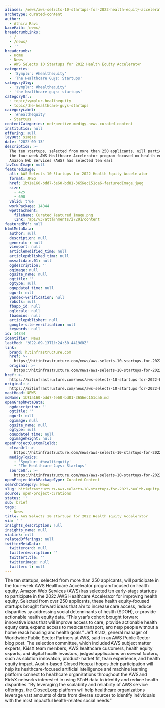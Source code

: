 ```yaml
---
aliases: /news/aws-selects-10-startups-for-2022-health-equity-accelerator
archetype: curated-content
author:
  - Athira Ravi
basePath: /news/
breadcrumbLinks:
  - /
  - /news/
  - ''
breadcrumbs:
  - Home
  - News
  - AWS Selects 10 Startups for 2022 Health Equity Accelerator
categories:
  - 'Symplur: #healthequity'
  - 'The Healthcare Guys: Startups'
categorySlug:
  - 'symplur: #healthequity'
  - 'the healthcare guys: startups'
categoryUrl:
  - topic/symplur-healthequity
  - topic/the-healthcare-guys-startups
categoryLabel:
  - '#healthequity'
  - Startups
contentCategories: netspective-medigy-news-curated-content
institution: null
offering: null
layOut: single
date: '2022-09-13'
description: >-
  The ten startups, selected from more than 250 applicants, will participate in
  the four-week AWS Healthcare Accelerator program focused on health equity.
  Amazon Web Services (AWS) has selected ten earl
favIconImage: null
featuredImage:
  alt: AWS Selects 10 Startups for 2022 Health Equity Accelerator
  format: JPEG
  href: 1b91a160-bdd7-5e60-bd81-3656ec151ca6-featuredImage.jpeg
  size:
    - 425
    - 690
  valid: true
  workPackage: 14844
  wpAttachment:
    fileName: Curated_Featured_Image.png
    link: /api/v3/attachments/27291/content
featuredPdf: null
htmlMetaData:
  author: null
  description: null
  generator: null
  viewport: null
  articlemodified_time: null
  articlepublished_time: null
  msvalidate.01: null
  ogdescription: ''
  ogimage: null
  ogsite_name: null
  ogtitle: ''
  ogtype: null
  ogupdated_time: null
  ogurl: null
  yandex-verification: null
  robots: null
  fbapp_id: null
  oglocale: null
  fbadmins: null
  articlepublisher: null
  google-site-verification: null
  keywords: null
id: 14844
identifier: News
lastMod: '2022-09-13T10:24:30.441900Z'
link:
  brand: hitinfrastructure.com
  href: >-
    https://hitinfrastructure.com/news/aws-selects-10-startups-for-2022-health-equity-accelerator
  original: >-
    https://hitinfrastructure.com/news/aws-selects-10-startups-for-2022-health-equity-accelerator
href: >-
  https://hitinfrastructure.com/news/aws-selects-10-startups-for-2022-health-equity-accelerator
original: >-
  https://hitinfrastructure.com/news/aws-selects-10-startups-for-2022-health-equity-accelerator
mastHead: NEWS
mdName: 1b91a160-bdd7-5e60-bd81-3656ec151ca6.md
openGraphMetaData:
  ogdescription: ''
  ogtitle: ''
  ogurl: null
  ogimage: null
  ogsite_name: null
  ogtype: null
  ogupdated_time: null
  ogimageheight: null
openProjectCustomFields:
  cleanUrl: >-
    https://hitinfrastructure.com/news/aws-selects-10-startups-for-2022-health-equity-accelerator
  medigyTopics:
    - 'Symplur: #healthequity'
    - 'The Healthcare Guys: Startups'
  sourceUrl: >-
    https://hitinfrastructure.com/news/aws-selects-10-startups-for-2022-health-equity-accelerator
openProjectWorkPackageType: Curated Content
searchCategory: News
slug: hitinfrastructure-aws-selects-10-startups-for-2022-health-equity-accelerator
source: open-project-curations
status: ''
sub: brief
tags:
  - News
title: AWS Selects 10 Startups for 2022 Health Equity Accelerator
via: ' '
insights_description: null
insights_name: null
viaLink: null
relatedOfferings: null
twitterMetaData:
  twittercard: null
  twitterdescription: ''
  twittertitle: ''
  twitterimage: null
  twitterurl: null
---
```

The ten startups, selected from more than 250 applicants, will participate in the four-week AWS Healthcare Accelerator program focused on health equity. Amazon Web Services (AWS) has selected ten early-stage startups to participate in the 2022 AWS Healthcare Accelerator for improving health equity. Selected from over 250 applicants, these health equity-focused startups brought forward ideas that aim to increase care access, reduce disparities by addressing social determinants of health (SDOH), or provide actionable health equity data. “This year’s cohort brought forward innovative ideas that will improve access to care, provide actionable health equity data, expand access to medical transport, and help people without a home reach housing and health goals,” Jeff Kratz, general manager of Worldwide Public Sector Partners at AWS, said in an AWS Public Sector blog post. The selection committee, which included AWS subject matter experts, KidsX team members, AWS healthcare customers, health equity experts, and digital health investors, judged applications on several factors, such as solution innovation, product-market fit, team experience, and health equity impact. Austin-based Closed Hoop.ai hopes their participation will help its healthcare-focused artificial intelligence and machine learning platform connect to healthcare organizations throughout the AWS and KidsX networks interested in using SDoH data to identify and reduce health disparities. “By leveraging the scalability and reliability of AWS service offerings, the ClosedLoop platform will help healthcare organizations leverage vast amounts of data from diverse sources to identify individuals with the most impactful health-related social needs.”